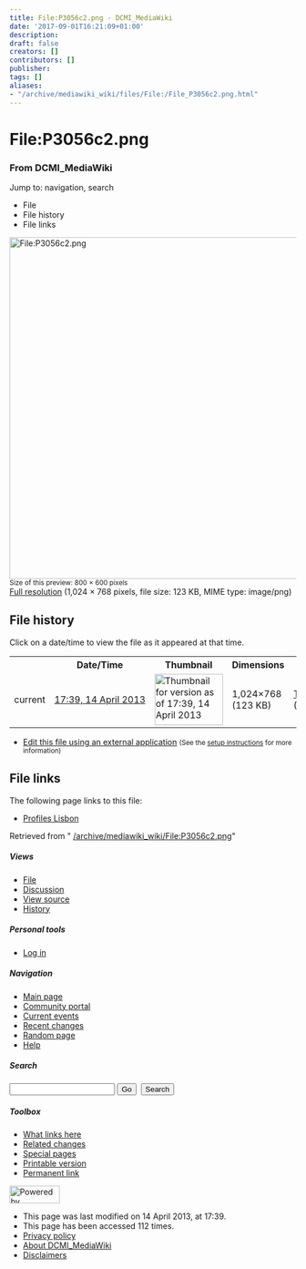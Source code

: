 ```yaml
---
title: File:P3056c2.png - DCMI_MediaWiki
date: '2017-09-01T16:21:09+01:00'
description: 
draft: false
creators: []
contributors: []
publisher: 
tags: []
aliases:
- "/archive/mediawiki_wiki/files/File:/File_P3056c2.png.html"
---
```


<a id="top"></a>
# File:P3056c2.png

### From DCMI\_MediaWiki

Jump to: navigation, search
<!-- start content -->
- File
- File history
- File links

 [<img alt="File:P3056c2.png" src="/images/e/ec/P3056c2.png" width="800" height="600">](/archive/mediawiki_wiki/files/P3056c2.png)  
<small>Size of this preview: 800 × 600 pixels</small>  
 [Full resolution](/images/e/ec/P3056c2.png)‎ (1,024 × 768 pixels, file size: 123 KB, MIME type: image/png)
<!-- 
NewPP limit report
Preprocessor node count: 0/1000000
Post-expand include size: 0/2097152 bytes
Template argument size: 0/2097152 bytes
Expensive parser function count: 0/100
-->
## File history

Click on a date/time to view the file as it appeared at that time.

<table class="wikitable filehistory">
  <tr>
    <td></td>
    <th>Date/Time</th>
    <th>Thumbnail</th>
    <th>Dimensions</th>
    <th>User</th>
    <th>Comment</th>
  </tr>
  <tr>
    <td>current</td>
    <td class="filehistory-selected" style="white-space: nowrap;"><a href="/archive/mediawiki_wiki/files/P3056c2.png">17:39, 14 April 2013</a></td>
    <td><a href="/images/e/ec/P3056c2.png"><img alt="Thumbnail for version as of 17:39, 14 April 2013" src="/images/e/ec/P3056c2.png" width="120" height="90"></a></td>
    <td>1,024×768 <span style="white-space: nowrap;">(123 KB)</span>
    </td>
    <td>
      <a href="/index.php/User:TomBaker" title="User:TomBaker" class="mw-userlink">TomBaker</a> <span style="white-space: nowrap;"> <span class="mw-usertoollinks">(<a href="/index.php?title=User_talk:TomBaker&amp;action=edit&amp;redlink=1" class="new" title="User talk:TomBaker (page does not exist)">Talk</a> | <a href="/index.php/Special:Contributions/TomBaker" title="Special:Contributions/TomBaker">contribs</a>)</span></span>
    </td>
    <td></td>
  </tr>
</table>

  

- [Edit this file using an external application](/index.php?title=File:P3056c2.png&action=edit&externaledit=true&mode=file "File:P3056c2.png") <small>(See the <a href="http://www.mediawiki.org/wiki/Manual:External_editors" class="external text" rel="nofollow">setup instructions</a> for more information)</small>

## File links

The following page links to this file:

- [Profiles Lisbon](/index.php/Profiles_Lisbon "Profiles Lisbon")

Retrieved from " [/archive/mediawiki_wiki/File:P3056c2.png](/archive/mediawiki_wiki/files/File:/File:P3056c2.png.html)"

<!-- end content -->

##### Views

- [File](/archive/mediawiki_wiki/files/File:/File:P3056c2.png.html "View the file page [c]")
- [Discussion](/index.php?title=File_talk:P3056c2.png&action=edit&redlink=1 "Discussion about the content page [t]")
- [View source](/index.php?title=File:P3056c2.png&action=edit "This page is protected.
You can view its source [e]")
- [History](/index.php?title=File:P3056c2.png&action=history "Past revisions of this page [h]")

##### Personal tools

- [Log in](/index.php?title=Special:UserLogin&returnto=File:P3056c2.png "You are encouraged to log in; however, it is not mandatory [o]")

<script type="text/javascript"> if (window.isMSIE55) fixalpha(); </script>

##### Navigation

- [Main page](/index.php/Main_Page "Visit the main page [z]")
- [Community portal](/index.php/DCMI_MediaWiki:Community_portal "About the project, what you can do, where to find things")
- [Current events](/index.php/DCMI_MediaWiki:Current_events "Find background information on current events")
- [Recent changes](/index.php/Special:RecentChanges "The list of recent changes in the wiki [r]")
- [Random page](/index.php/Special:Random "Load a random page [x]")
- [Help](/index.php/Help:Contents "The place to find out")

##### <label for="searchInput">Search</label>

<form action="/index.php" id="searchform">
				<input type="hidden" name="title" value="Special:Search">
				<input id="searchInput" title="Search DCMI_MediaWiki" accesskey="f" type="search" name="search">
				<input type="submit" name="go" class="searchButton" id="searchGoButton" value="Go" title="Go to a page with this exact name if exists"> 
				<input type="submit" name="fulltext" class="searchButton" id="mw-searchButton" value="Search" title="Search the pages for this text">
			</form>

##### Toolbox

- [What links here](/index.php/Special:WhatLinksHere/File:P3056c2.png "List of all wiki pages that link here [j]")
- [Related changes](/index.php/Special:RecentChangesLinked/File:P3056c2.png "Recent changes in pages linked from this page [k]")
- [Special pages](/index.php/Special:SpecialPages "List of all special pages [q]")
- [Printable version](/index.php?title=File:P3056c2.png&printable=yes "Printable version of this page [p]")
- [Permanent link](/index.php?title=File:P3056c2.png&oldid=4828 "Permanent link to this revision of the page")

<!-- end of the left (by default at least) column -->

 [<img src="/skins/common/images/poweredby_mediawiki_88x31.png" height="31" width="88" alt="Powered by MediaWiki">](http://www.mediawiki.org/)

- This page was last modified on 14 April 2013, at 17:39.
- This page has been accessed 112 times.
- [Privacy policy](/index.php/DCMI_MediaWiki:Privacy_policy "DCMI MediaWiki:Privacy policy")
- [About DCMI\_MediaWiki](/index.php/DCMI_MediaWiki:About "DCMI MediaWiki:About")
- [Disclaimers](/index.php/DCMI_MediaWiki:General_disclaimer "DCMI MediaWiki:General disclaimer")

<script>if (window.runOnloadHook) runOnloadHook();</script><!-- Served in 0.447 secs. -->
